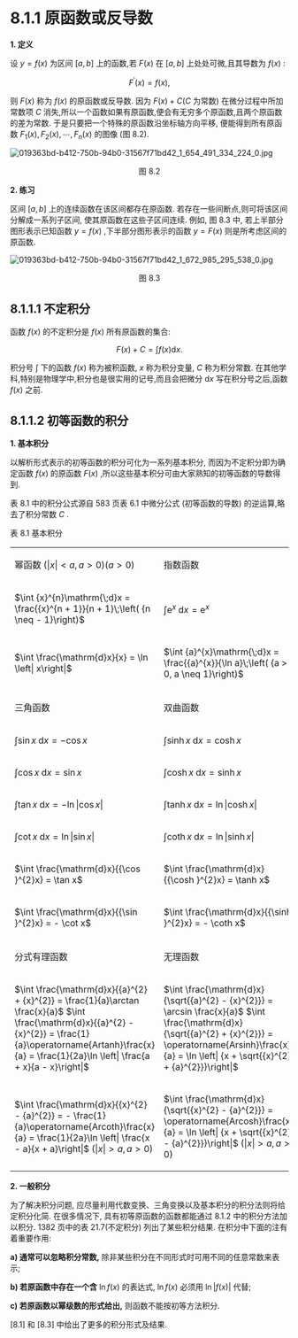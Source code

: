 # 8.1.1 原函数或反导数

**1. 定义**

设 $y = f\left( x\right)$ 为区间 $\left\lbrack  {a, b}\right\rbrack$ 上的函数,若 $F\left( x\right)$ 在 $\left\lbrack  {a, b}\right\rbrack$ 上处处可微,且其导数为 $f\left( x\right)$ :

$$
{F}^{\prime }\left( x\right)  = f\left( x\right) , \tag{8.1}
$$

则 $F\left( x\right)$ 称为 $f\left( x\right)$ 的原函数或反导数. 因为 $F\left( x\right)  + C(C$ 为常数) 在微分过程中所加常数项 $C$ 消失,所以一个函数如果有原函数,便会有无穷多个原函数,且两个原函数的差为常数. 于是只要把一个特殊的原函数沿坐标轴方向平移, 便能得到所有原函数 ${F}_{1}\left( x\right) ,{F}_{2}\left( x\right) ,\cdots ,{F}_{n}\left( x\right)$ 的图像 (图 8.2).

![019363bd-b412-750b-94b0-31567f71bd42_1_654_491_334_224_0.jpg](/images/019363bd-b412-750b-94b0-31567f71bd42_1_654_491_334_224_0.jpg)

<center>图 8.2</center>

**2. 练习**

区间 $\left\lbrack  {a, b}\right\rbrack$ 上的连续函数在该区间都存在原函数. 若存在一些间断点,则可将该区间分解成一系列子区间, 使其原函数在这些子区间连续. 例如, 图 8.3 中, 若上半部分图形表示已知函数 $y = f\left( x\right)$ ,下半部分图形表示的函数 $y = F\left( x\right)$ 则是所考虑区间的原函数.

![019363bd-b412-750b-94b0-31567f71bd42_1_672_985_295_538_0.jpg](/images/019363bd-b412-750b-94b0-31567f71bd42_1_672_985_295_538_0.jpg)

<center>图 8.3</center>

## 8.1.1.1 不定积分

函数 $f\left( x\right)$ 的不定积分是 $f\left( x\right)$ 所有原函数的集合:

$$
F\left( x\right)  + C = \int f\left( x\right) \mathrm{d}x. \tag{8.2}
$$

积分号 $\int$ 下的函数 $f\left( x\right)$ 称为被积函数, $x$ 称为积分变量, $C$ 称为积分常数. 在其他学科,特别是物理学中,积分也是很实用的记号,而且会把微分 $\mathrm{d}x$ 写在积分号之后,函数 $f\left( x\right)$ 之前.

## 8.1.1.2 初等函数的积分

**1. 基本积分**

以解析形式表示的初等函数的积分可化为一系列基本积分, 而因为不定积分即为确定函数 $f\left( x\right)$ 的原函数 $F\left( x\right)$ ,所以这些基本积分可由大家熟知的初等函数的导数得到.

表 8.1 中的积分公式源自 583 页表 6.1 中微分公式 (初等函数的导数) 的逆运算,略去了积分常数 $C$ .

表 8.1 基本积分

<table><tr><td>

幂函数 $\left( {\left| x\right|  < a, a > 0}\right)$$\left( {a > 0}\right)$

</td><td>

指数函数

</td></tr><tr><td>

$\int {x}^{n}\mathrm{\;d}x = \frac{{x}^{n + 1}}{n + 1}\;\left( {n \neq   - 1}\right)$

</td><td>

$\int {\mathrm{e}}^{x}\mathrm{\;d}x = {\mathrm{e}}^{x}$

</td></tr><tr><td>

$\int \frac{\mathrm{d}x}{x} = \ln \left| x\right|$

</td><td>

$\int {a}^{x}\mathrm{\;d}x = \frac{{a}^{x}}{\ln a}\;\left( {a > 0, a \neq  1}\right)$

</td></tr><tr><td>

三角函数

</td><td>

双曲函数

</td></tr><tr><td>

$\int \sin x\mathrm{\;d}x =  - \cos x$

</td><td>

$\int \sinh x\mathrm{\;d}x = \cosh x$

</td></tr><tr><td>

$\int \cos x\mathrm{\;d}x = \sin x$

</td><td>

$\int \cosh x\mathrm{\;d}x = \sinh x$

</td></tr><tr><td>

$\int \tan x\mathrm{\;d}x =  - \ln \left| {\cos x}\right|$

</td><td>

$\int \tanh x\mathrm{\;d}x = \ln \left| {\cosh x}\right|$

</td></tr><tr><td>

$\int \cot x\mathrm{\;d}x = \ln \left| {\sin x}\right|$

</td><td>

$\int \coth x\mathrm{\;d}x = \ln \left| {\sinh x}\right|$

</td></tr><tr><td>

$\int \frac{\mathrm{d}x}{{\cos }^{2}x} = \tan x$

</td><td>

$\int \frac{\mathrm{d}x}{{\cosh }^{2}x} = \tanh x$

</td></tr><tr><td>

$\int \frac{\mathrm{d}x}{{\sin }^{2}x} =  - \cot x$

</td><td>

$\int \frac{\mathrm{d}x}{{\sinh }^{2}x} =  - \coth x$

</td></tr><tr><td>

分式有理函数

</td><td>

无理函数

</td></tr><tr><td>

$\int \frac{\mathrm{d}x}{{a}^{2} + {x}^{2}} = \frac{1}{a}\arctan \frac{x}{a}$ $\int \frac{\mathrm{d}x}{{a}^{2} - {x}^{2}} = \frac{1}{a}\operatorname{Artanh}\frac{x}{a} = \frac{1}{2a}\ln \left| \frac{a + x}{a - x}\right|$

</td><td>

$\int \frac{\mathrm{d}x}{\sqrt{{a}^{2} - {x}^{2}}} = \arcsin \frac{x}{a}$ $\int \frac{\mathrm{d}x}{\sqrt{{a}^{2} + {x}^{2}}} = \operatorname{Arsinh}\frac{x}{a} = \ln \left| {x + \sqrt{{x}^{2} + {a}^{2}}}\right|$

</td></tr><tr><td>

$\int \frac{\mathrm{d}x}{{x}^{2} - {a}^{2}} =  - \frac{1}{a}\operatorname{Arcoth}\frac{x}{a} = \frac{1}{2a}\ln \left| \frac{x - a}{x + a}\right|$ $\left( {\left| x\right|  > a, a > 0}\right)$

</td><td>

$\int \frac{\mathrm{d}x}{\sqrt{{x}^{2} - {a}^{2}}} = \operatorname{Arcosh}\frac{x}{a} = \ln \left| {x + \sqrt{{x}^{2} - {a}^{2}}}\right|$ $\left( {\left| x\right|  > a, a > 0}\right)$

</td></tr></table>

**2. 一般积分**

为了解决积分问题, 应尽量利用代数变换、三角变换以及基本积分的积分法则将给定积分化简. 在很多情况下, 具有初等原函数的函数都能通过 8.1.2 中的积分方法加以积分. 1382 页中的表 21.7(不定积分) 列出了某些积分结果. 在积分中下面的注有着重要作用:

**a) 通常可以忽略积分常数,** 除非某些积分在不同形式时可用不同的任意常数来表示;

**b) 若原函数中存在一个含** $\ln f\left( x\right)$ 的表达式, $\ln f\left( x\right)$ 必须用 $\ln \left| {f\left( x\right) }\right|$ 代替;

**c) 若原函数以幂级数的形式给出,** 则函数不能按初等方法积分.

[8.1] 和 [8.3] 中给出了更多的积分形式及结果.
